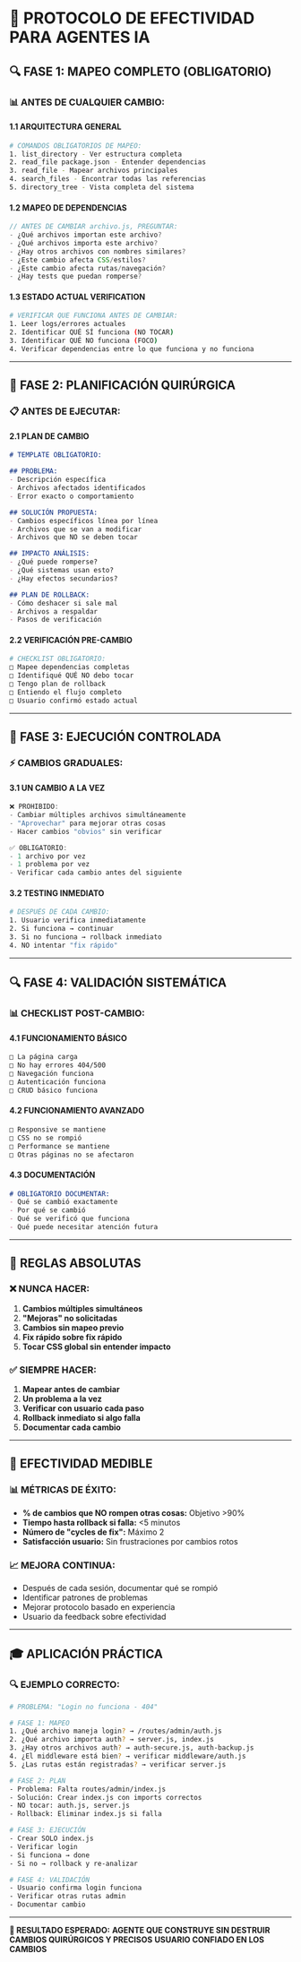 # 🎯 PROTOCOLO DE EFECTIVIDAD PARA AGENTES IA

## 🔍 **FASE 1: MAPEO COMPLETO (OBLIGATORIO)**

### **📊 ANTES DE CUALQUIER CAMBIO:**

#### **1.1 ARQUITECTURA GENERAL**
```bash
# COMANDOS OBLIGATORIOS DE MAPEO:
1. list_directory - Ver estructura completa
2. read_file package.json - Entender dependencias
3. read_file - Mapear archivos principales
4. search_files - Encontrar todas las referencias
5. directory_tree - Vista completa del sistema
```

#### **1.2 MAPEO DE DEPENDENCIAS**
```javascript
// ANTES DE CAMBIAR archivo.js, PREGUNTAR:
- ¿Qué archivos importan este archivo?
- ¿Qué archivos importa este archivo?
- ¿Hay otros archivos con nombres similares?
- ¿Este cambio afecta CSS/estilos?
- ¿Este cambio afecta rutas/navegación?
- ¿Hay tests que puedan romperse?
```

#### **1.3 ESTADO ACTUAL VERIFICATION**
```bash
# VERIFICAR QUE FUNCIONA ANTES DE CAMBIAR:
1. Leer logs/errores actuales
2. Identificar QUÉ SÍ funciona (NO TOCAR)
3. Identificar QUÉ NO funciona (FOCO)
4. Verificar dependencias entre lo que funciona y no funciona
```

---

## 🎯 **FASE 2: PLANIFICACIÓN QUIRÚRGICA**

### **📋 ANTES DE EJECUTAR:**

#### **2.1 PLAN DE CAMBIO**
```markdown
# TEMPLATE OBLIGATORIO:

## PROBLEMA:
- Descripción específica
- Archivos afectados identificados
- Error exacto o comportamiento

## SOLUCIÓN PROPUESTA:
- Cambios específicos línea por línea
- Archivos que se van a modificar
- Archivos que NO se deben tocar

## IMPACTO ANÁLISIS:
- ¿Qué puede romperse?
- ¿Qué sistemas usan esto?
- ¿Hay efectos secundarios?

## PLAN DE ROLLBACK:
- Cómo deshacer si sale mal
- Archivos a respaldar
- Pasos de verificación
```

#### **2.2 VERIFICACIÓN PRE-CAMBIO**
```bash
# CHECKLIST OBLIGATORIO:
□ Mapee dependencias completas
□ Identifiqué QUÉ NO debo tocar
□ Tengo plan de rollback
□ Entiendo el flujo completo
□ Usuario confirmó estado actual
```

---

## 🔧 **FASE 3: EJECUCIÓN CONTROLADA**

### **⚡ CAMBIOS GRADUALES:**

#### **3.1 UN CAMBIO A LA VEZ**
```javascript
❌ PROHIBIDO:
- Cambiar múltiples archivos simultáneamente
- "Aprovechar" para mejorar otras cosas
- Hacer cambios "obvios" sin verificar

✅ OBLIGATORIO:
- 1 archivo por vez
- 1 problema por vez
- Verificar cada cambio antes del siguiente
```

#### **3.2 TESTING INMEDIATO**
```bash
# DESPUÉS DE CADA CAMBIO:
1. Usuario verifica inmediatamente
2. Si funciona → continuar
3. Si no funciona → rollback inmediato
4. NO intentar "fix rápido"
```

---

## 🔍 **FASE 4: VALIDACIÓN SISTEMÁTICA**

### **📊 CHECKLIST POST-CAMBIO:**

#### **4.1 FUNCIONAMIENTO BÁSICO**
```bash
□ La página carga
□ No hay errores 404/500
□ Navegación funciona
□ Autenticación funciona
□ CRUD básico funciona
```

#### **4.2 FUNCIONAMIENTO AVANZADO**
```bash
□ Responsive se mantiene
□ CSS no se rompió
□ Performance se mantiene
□ Otras páginas no se afectaron
```

#### **4.3 DOCUMENTACIÓN**
```markdown
# OBLIGATORIO DOCUMENTAR:
- Qué se cambió exactamente
- Por qué se cambió
- Qué se verificó que funciona
- Qué puede necesitar atención futura
```

---

## 🚨 **REGLAS ABSOLUTAS**

### **❌ NUNCA HACER:**
1. **Cambios múltiples simultáneos**
2. **"Mejoras" no solicitadas**
3. **Cambios sin mapeo previo**
4. **Fix rápido sobre fix rápido**
5. **Tocar CSS global sin entender impacto**

### **✅ SIEMPRE HACER:**
1. **Mapear antes de cambiar**
2. **Un problema a la vez**
3. **Verificar con usuario cada paso**
4. **Rollback inmediato si algo falla**
5. **Documentar cada cambio**

---

## 🎯 **EFECTIVIDAD MEDIBLE**

### **📊 MÉTRICAS DE ÉXITO:**
- **% de cambios que NO rompen otras cosas:** Objetivo >90%
- **Tiempo hasta rollback si falla:** <5 minutos
- **Número de "cycles de fix":** Máximo 2
- **Satisfacción usuario:** Sin frustraciones por cambios rotos

### **📈 MEJORA CONTINUA:**
- Después de cada sesión, documentar qué se rompió
- Identificar patrones de problemas
- Mejorar protocolo basado en experiencia
- Usuario da feedback sobre efectividad

---

## 🎓 **APLICACIÓN PRÁCTICA**

### **🔍 EJEMPLO CORRECTO:**

```bash
# PROBLEMA: "Login no funciona - 404"

# FASE 1: MAPEO
1. ¿Qué archivo maneja login? → /routes/admin/auth.js
2. ¿Qué archivo importa auth? → server.js, index.js
3. ¿Hay otros archivos auth? → auth-secure.js, auth-backup.js
4. ¿El middleware está bien? → verificar middleware/auth.js
5. ¿Las rutas están registradas? → verificar server.js

# FASE 2: PLAN
- Problema: Falta routes/admin/index.js
- Solución: Crear index.js con imports correctos
- NO tocar: auth.js, server.js
- Rollback: Eliminar index.js si falla

# FASE 3: EJECUCIÓN
- Crear SOLO index.js
- Verificar login
- Si funciona → done
- Si no → rollback y re-analizar

# FASE 4: VALIDACIÓN
- Usuario confirma login funciona
- Verificar otras rutas admin
- Documentar cambio
```

---

**🎯 RESULTADO ESPERADO:**
**AGENTE QUE CONSTRUYE SIN DESTRUIR**
**CAMBIOS QUIRÚRGICOS Y PRECISOS**
**USUARIO CONFIADO EN LOS CAMBIOS**
